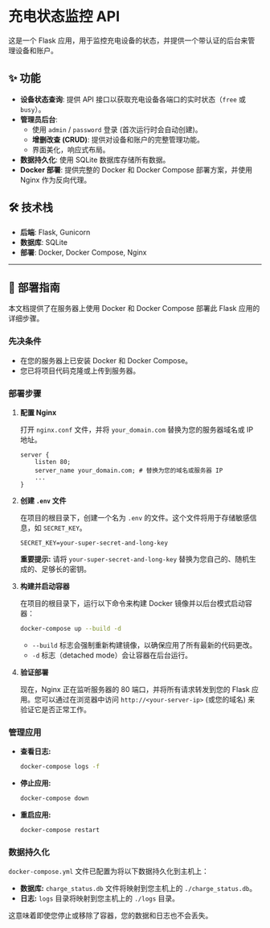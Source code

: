 # 充电状态监控 API

这是一个 Flask 应用，用于监控充电设备的状态，并提供一个带认证的后台来管理设备和账户。

## ✨ 功能

- **设备状态查询**: 提供 API 接口以获取充电设备各端口的实时状态（`free` 或 `busy`）。
- **管理员后台**:
    - 使用 `admin` / `password` 登录 (首次运行时会自动创建)。
    - **增删改查 (CRUD)**: 提供对设备和账户的完整管理功能。
    - 界面美化，响应式布局。
- **数据持久化**: 使用 SQLite 数据库存储所有数据。
- **Docker 部署**: 提供完整的 Docker 和 Docker Compose 部署方案，并使用 Nginx 作为反向代理。

## 🛠️ 技术栈

- **后端**: Flask, Gunicorn
- **数据库**: SQLite
- **部署**: Docker, Docker Compose, Nginx

---

## 🚀 部署指南

本文档提供了在服务器上使用 Docker 和 Docker Compose 部署此 Flask 应用的详细步骤。

### 先决条件

*   在您的服务器上已安装 Docker 和 Docker Compose。
*   您已将项目代码克隆或上传到服务器。

### 部署步骤

1.  **配置 Nginx**

    打开 `nginx.conf` 文件，并将 `your_domain.com` 替换为您的服务器域名或 IP 地址。

    ```nginx
    server {
        listen 80;
        server_name your_domain.com; # 替换为您的域名或服务器 IP
        ...
    }
    ```

2.  **创建 `.env` 文件**

    在项目的根目录下，创建一个名为 `.env` 的文件。这个文件将用于存储敏感信息，如 `SECRET_KEY`。

    ```
    SECRET_KEY=your-super-secret-and-long-key
    ```

    **重要提示:** 请将 `your-super-secret-and-long-key` 替换为您自己的、随机生成的、足够长的密钥。

3.  **构建并启动容器**

    在项目的根目录下，运行以下命令来构建 Docker 镜像并以后台模式启动容器：

    ```bash
    docker-compose up --build -d
    ```

    *   `--build` 标志会强制重新构建镜像，以确保应用了所有最新的代码更改。
    *   `-d` 标志（detached mode）会让容器在后台运行。

4.  **验证部署**

    现在，Nginx 正在监听服务器的 80 端口，并将所有请求转发到您的 Flask 应用。您可以通过在浏览器中访问 `http://<your-server-ip>` (或您的域名) 来验证它是否正常工作。

### 管理应用

*   **查看日志:**
    ```bash
    docker-compose logs -f
    ```

*   **停止应用:**
    ```bash
    docker-compose down
    ```

*   **重启应用:**
    ```bash
    docker-compose restart
    ```

### 数据持久化

`docker-compose.yml` 文件已配置为将以下数据持久化到主机上：

*   **数据库:** `charge_status.db` 文件将映射到您主机上的 `./charge_status.db`。
*   **日志:** `logs` 目录将映射到您主机上的 `./logs` 目录。

这意味着即使您停止或移除了容器，您的数据和日志也不会丢失。